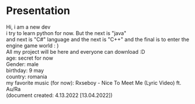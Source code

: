 # Presentation
Hi, i am a new dev                                                                                                                  
i try to learn python for now. But the next is "java"                                                          
and next is "C#" language and the next is "C++" and the final is to enter the engine game world : )                                     
All my project will be here and everyone can download :D                                                                            
age: secret for now                                                                                                           
Gender: male                                                                                                                                             
birthday: 9 may                                                                                                                     
country: romania                                                                                                             
my favorite music (for now): Rxseboy - Nice To Meet Me (Lyric Video) ft. Au/Ra                                                                                                                                                       
(document created: 4.13.2022 [13.04.2022])                                                                                            

